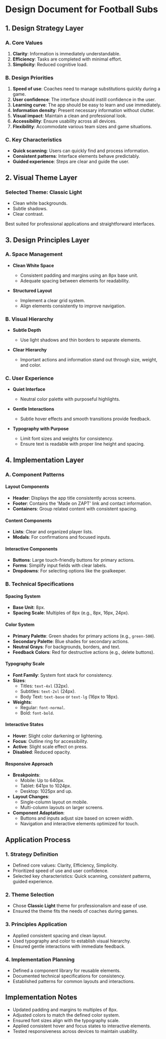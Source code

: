 # Design Document for Football Subs

## 1. Design Strategy Layer

### A. Core Values

1. **Clarity**: Information is immediately understandable.
2. **Efficiency**: Tasks are completed with minimal effort.
3. **Simplicity**: Reduced cognitive load.

### B. Design Priorities

1. **Speed of use**: Coaches need to manage substitutions quickly during a game.
2. **User confidence**: The interface should instill confidence in the user.
3. **Learning curve**: The app should be easy to learn and use immediately.
4. **Information density**: Present necessary information without clutter.
5. **Visual impact**: Maintain a clean and professional look.
6. **Accessibility**: Ensure usability across all devices.
7. **Flexibility**: Accommodate various team sizes and game situations.

### C. Key Characteristics

- **Quick scanning**: Users can quickly find and process information.
- **Consistent patterns**: Interface elements behave predictably.
- **Guided experience**: Steps are clear and guide the user.

## 2. Visual Theme Layer

### Selected Theme: **Classic Light**

- Clean white backgrounds.
- Subtle shadows.
- Clear contrast.

Best suited for professional applications and straightforward interfaces.

## 3. Design Principles Layer

### A. Space Management

- **Clean White Space**
  - Consistent padding and margins using an 8px base unit.
  - Adequate spacing between elements for readability.
  
- **Structured Layout**
  - Implement a clear grid system.
  - Align elements consistently to improve navigation.

### B. Visual Hierarchy

- **Subtle Depth**
  - Use light shadows and thin borders to separate elements.
  
- **Clear Hierarchy**
  - Important actions and information stand out through size, weight, and color.

### C. User Experience

- **Quiet Interface**
  - Neutral color palette with purposeful highlights.
  
- **Gentle Interactions**
  - Subtle hover effects and smooth transitions provide feedback.
  
- **Typography with Purpose**
  - Limit font sizes and weights for consistency.
  - Ensure text is readable with proper line height and spacing.

## 4. Implementation Layer

### A. Component Patterns

#### Layout Components

- **Header**: Displays the app title consistently across screens.
- **Footer**: Contains the 'Made on ZAPT' link and contact information.
- **Containers**: Group related content with consistent spacing.

#### Content Components

- **Lists**: Clear and organized player lists.
- **Modals**: For confirmations and focused inputs.

#### Interactive Components

- **Buttons**: Large touch-friendly buttons for primary actions.
- **Forms**: Simplify input fields with clear labels.
- **Dropdowns**: For selecting options like the goalkeeper.

### B. Technical Specifications

#### Spacing System

- **Base Unit**: 8px.
- **Spacing Scale**: Multiples of 8px (e.g., 8px, 16px, 24px).

#### Color System

- **Primary Palette**: Green shades for primary actions (e.g., `green-500`).
- **Secondary Palette**: Blue shades for secondary actions.
- **Neutral Grays**: For backgrounds, borders, and text.
- **Feedback Colors**: Red for destructive actions (e.g., delete buttons).

#### Typography Scale

- **Font Family**: System font stack for consistency.
- **Sizes**:
  - Titles: `text-4xl` (32px).
  - Subtitles: `text-2xl` (24px).
  - Body Text: `text-base` or `text-lg` (16px to 18px).
- **Weights**:
  - Regular: `font-normal`.
  - Bold: `font-bold`.

#### Interactive States

- **Hover**: Slight color darkening or lightening.
- **Focus**: Outline ring for accessibility.
- **Active**: Slight scale effect on press.
- **Disabled**: Reduced opacity.

#### Responsive Approach

- **Breakpoints**:
  - Mobile: Up to 640px.
  - Tablet: 641px to 1024px.
  - Desktop: 1025px and up.
- **Layout Changes**:
  - Single-column layout on mobile.
  - Multi-column layouts on larger screens.
- **Component Adaptation**:
  - Buttons and inputs adjust size based on screen width.
  - Navigation and interactive elements optimized for touch.

## Application Process

### 1. Strategy Definition

- Defined core values: Clarity, Efficiency, Simplicity.
- Prioritized speed of use and user confidence.
- Selected key characteristics: Quick scanning, consistent patterns, guided experience.

### 2. Theme Selection

- Chose **Classic Light** theme for professionalism and ease of use.
- Ensured the theme fits the needs of coaches during games.

### 3. Principles Application

- Applied consistent spacing and clean layout.
- Used typography and color to establish visual hierarchy.
- Ensured gentle interactions with immediate feedback.

### 4. Implementation Planning

- Defined a component library for reusable elements.
- Documented technical specifications for consistency.
- Established patterns for common layouts and interactions.

## Implementation Notes

- Updated padding and margins to multiples of 8px.
- Adjusted colors to match the defined color system.
- Ensured font sizes align with the typography scale.
- Applied consistent hover and focus states to interactive elements.
- Tested responsiveness across devices to maintain usability.
